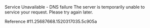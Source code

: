 Service Unavailable - DNS failure The server is temporarily unable to service your request. Please try again later.

Reference #11.25687668.1520317035.5c905a
